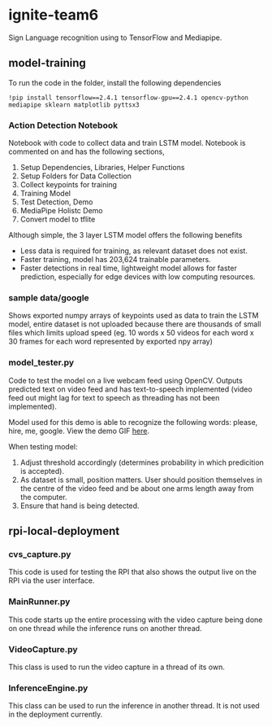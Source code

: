 # ignite-team6
Sign Language recognition using to TensorFlow and Mediapipe. 

## model-training
To run the code in the folder, install the following dependencies
```
!pip install tensorflow==2.4.1 tensorflow-gpu==2.4.1 opencv-python mediapipe sklearn matplotlib pyttsx3
```

### Action Detection Notebook 
Notebook with code to collect data and train LSTM model. Notebook is commented on and has the following sections, 
1. Setup Dependencies, Libraries, Helper Functions
2. Setup Folders for Data Collection
3. Collect keypoints for training
4. Training Model
5. Test Detection, Demo
6. MediaPipe Holistc Demo
7. Convert model to tflite

Although simple, the 3 layer LSTM model offers the following benefits
- Less data is required for training, as relevant dataset does not exist.
- Faster training, model has 203,624 trainable parameters.
- Faster detections in real time, lightweight model allows for faster prediction, especially for edge devices with low computing resources.

### sample data/google
Shows exported numpy arrays of keypoints used as data to train the LSTM model, entire dataset is not uploaded because there are thousands of small files which limits upload speed (eg. 10 words x 50 videos for each word x 30 frames for each word represented by exported npy array)


### model_tester.py
Code to test the model on a live webcam feed using OpenCV. Outputs predicted text on video feed and has text-to-speech implemented (video feed out might lag for text to speech as threading has not been implemented).

Model used for this demo is able to recognize the following words: please, hire, me, google. View the demo GIF [here](https://drive.google.com/file/d/1n0p4phHH6IZVZVT59BClBbY0l_UxYWAw/view).

When testing model:

1. Adjust threshold accordingly (determines probability in which predicition is accepted).
2. As dataset is small, position matters. User should position themselves in the centre of the video feed and be about one arms length away from the computer.
3. Ensure that hand is being detected.


## rpi-local-deployment

### cvs_capture.py
This code is used for testing the RPI that also shows the output live on the RPI via the user interface.

### MainRunner.py
This code starts up the entire processing with the video capture being done on one thread while the inference runs on another thread.

### VideoCapture.py
This class is used to run the video capture in a thread of its own.

### InferenceEngine.py
This class can be used to run the inference in another thread. It is not used in the deployment currently.